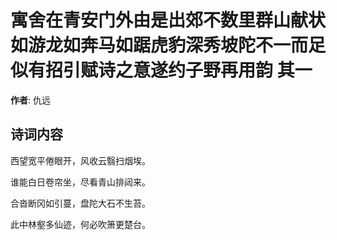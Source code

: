 # 寓舍在青安门外由是出郊不数里群山献状如游龙如奔马如踞虎豹深秀坡陀不一而足似有招引赋诗之意遂约子野再用韵  其一

**作者**: 仇远

## 诗词内容

西望宽平倦眼开，风收云翳扫烟埃。

谁能白日卷帘坐，尽看青山排闼来。

合沓断冈如引蔓，盘陀大石不生苔。

此中林壑多仙迹，何必吹箫更楚台。

